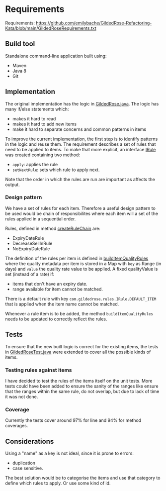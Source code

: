 # Requirements

Requirements: https://github.com/emilybache/GildedRose-Refactoring-Kata/blob/main/GildedRoseRequirements.txt

## Build tool

Standalone command-line application built using:

* Maven
* Java 8
* Git

## Implementation

The original implementation has the logic in [GildedRose.java](src/main/java/com/gildedrose/GildedRose.java).
The logic has many if/else statements which:
- makes it hard to read
- makes it hard to add new items
- make it hard to separate concerns and common patterns in items

To improve the current implementation, the first step is to identify patterns in
the logic and reuse them. The requirement describes a set of rules that need to be
applied to items. To make that more explicit, an interface
[IRule](src/main/java/com/gildedrose/rules/IRule.java) was created
containing two method:
- `apply`: applies the rule
- `setNextRule`: sets which rule to apply next.

Note that the order in which the rules are run are important as affects the output.

### Design pattern

We have a set of rules for each item. Therefore a useful design pattern to be used would be
chain of responsibilites where each item will a set of the rules applied
in a sequential order.

Rules, defined in method [createRuleChain](src/main/java/com/gildedrose/GildedRose.java) are:
- ExpiryDateRule
- DecreaseSellInRule
- NoExpiryDateRule

The definition of the rules per item is defined in [buildItemQualityRules](src/main/java/com/gildedrose/rules/AbstractRule.java)
where the quality metadata per item is stored in a Map with `key` as Range (in days) and `value` the quality rate value to be applied.
A fixed qualityValue is set (instead of a rate) if:
- items that don't have an expiry date.
- range available for item cannot be matched.

There is a default rule with key `com.gildedrose.rules.IRule.DEFAULT_ITEM` that is applied when the item name cannot be matched.

Whenever a rule item is to be added, the method `buildItemQualityRules` needs to be updated to correctly reflect the rules.

## Tests

To ensure that the new built logic is correct for the existing items,
the tests in [GildedRoseTest.java](src/test/java/com/gildedrose/GildedRoseTest.java)
were extended to cover all the possible kinds of items.

### Testing rules against items

I have decided to test the rules of the items itself on the unit tests. More tests
could have been added to ensure the sanity of the ranges like ensure that the ranges
within the same rule, do not overlap, but due to lack of time it was not done.

### Coverage

Currently the tests cover around 97% for line and 94% for method coverages.

## Considerations

Using a "name" as a key is not ideal, since it is prone to errors:
- duplication
- case sensitive.

The best solution would be to categorise the items and use that category to define which rules to apply.
Or use some kind of id.
